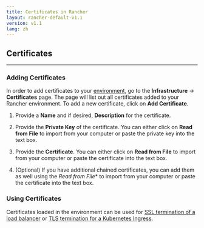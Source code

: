 ```yaml
---
title: Certificates in Rancher
layout: rancher-default-v1.1
version: v1.1
lang: zh
---
```


## Certificates
---

### Adding Certificates

In order to add certificates to your [environment]({{site.baseurl}}/rancher/{{page.version}}/{{page.lang}}/environments/), go to the **Infrastructure** -> **Certificates** page. The page will list out all certificates added to your Rancher environment. To add a new certificate, click on **Add Certificate**.

1. Provide a **Name** and if desired, **Description** for the certificate.

2. Provide the **Private Key** of the certificate. You can either click on **Read from File** to import from your computer or paste the private key into the text box. 

3. Provide the **Certificate**. You can either click on **Read from File** to import from your computer or paste the certificate into the text box. 

4. (Optional) If you have additional chained certificates, you can add them as well using the *Read from File** to import from your computer or paste the certificate into the text box.

### Using Certificates

Certificates loaded in the environment can be used for [SSL termination of a load balancer]({{site.baseurl}}/rancher/{{page.version}}/{{page.lang}}/cattle/adding-load-balancers/#ssl-termination) or [TLS termination for a Kubernetes Ingress]({{site.baseurl}}/rancher/{{page.version}}/{{page.lang}}/kubernetes/ingress/#example-using-tls). 
